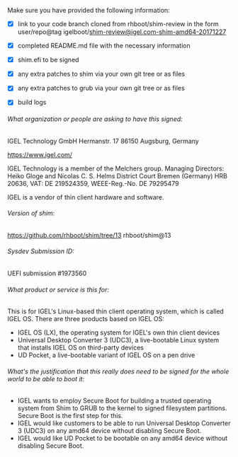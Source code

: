 Make sure you have provided the following information:

 - [x] link to your code branch cloned from rhboot/shim-review in the form user/repo@tag
   igelboot/shim-review@igel.com-shim-amd64-20171227
 - [x] completed README.md file with the necessary information
 - [x] shim.efi to be signed
 - [x] any extra patches to shim via your own git tree or as files
 - [x] any extra patches to grub via your own git tree or as files
 - [x] build logs


###### What organization or people are asking to have this signed:
IGEL Technology GmbH
Hermanstr. 17
86150 Augsburg, 
Germany

https://www.igel.com/

IGEL Technology is a member of the Melchers group.
Managing Directors: Heiko Gloge and Nicolas C. S. Helms
District Court Bremen (Germany) HRB 20636, VAT: DE 219524359, WEEE-Reg.-No. DE 79295479

IGEL is a vendor of thin client hardware and software.

###### Version of shim:
https://github.com/rhboot/shim/tree/13
rhboot/shim@13

###### Sysdev Submission ID:
UEFI submission #1973560

###### What product or service is this for:
This is for IGEL's Linux-based thin client operating system, which is called IGEL OS. There are three products based on IGEL OS:

- IGEL OS (LX), the operating system for IGEL's own thin client devices
- Universal Desktop Converter 3 (UDC3), a live-bootable Linux system that installs IGEL OS on third-party devices
- UD Pocket, a live-bootable variant of IGEL OS on a pen drive

###### What's the justification that this really does need to be signed for the whole world to be able to boot it:
- IGEL wants to employ Secure Boot for building a trusted operating system from Shim to GRUB to the kernel to signed filesystem partitions. Secure Boot is the first step for this.
- IGEL would like customers to be able to run Universal Desktop Converter 3 (UDC3) on any amd64 device without disabling Secure Boot.
- IGEL would like UD Pocket to be bootable on any amd64 device without disabling Secure Boot.


